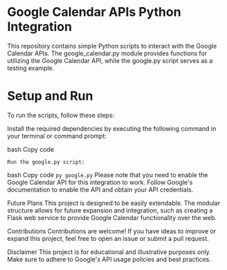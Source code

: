 # Google Calendar APIs Python Integration
This repository contains simple Python scripts to interact with the Google Calendar APIs. The google_calendar.py module provides functions for utilizing the Google Calendar API, while the google.py script serves as a testing example.

# Setup and Run
To run the scripts, follow these steps:

Install the required dependencies by executing the following command in your terminal or command prompt:

bash
Copy code
```pip install google-auth google-auth-oauthlib google-auth-httplib2 google-api-python-client google-auth-oauthlib
Run the google.py script:
```
bash
Copy code
```py google.py```
Please note that you need to enable the Google Calendar API for this integration to work. Follow Google's documentation to enable the API and obtain your API credentials.

Future Plans
This project is designed to be easily extendable. The modular structure allows for future expansion and integration, such as creating a Flask web service to provide Google Calendar functionality over the web.

Contributions
Contributions are welcome! If you have ideas to improve or expand this project, feel free to open an issue or submit a pull request.

Disclaimer
This project is for educational and illustrative purposes only. Make sure to adhere to Google's API usage policies and best practices.


